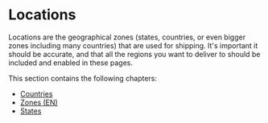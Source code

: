 # Locations

Locations are the geographical zones \(states, countries, or even bigger zones including many countries\) that are used for shipping. It's important it should be accurate, and that all the regions you want to deliver to should be included and enabled in these pages.

This section contains the following chapters:

* [Countries](countries.md)
* [Zones \(EN\)](zones-en.md)
* [States](states.md)


